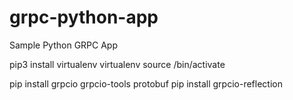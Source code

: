 # grpc-python-app
Sample Python GRPC App

pip3 install virtualenv
virtualenv <your-env>
source <your-env>/bin/activate



pip install grpcio grpcio-tools protobuf
pip install grpcio-reflection
